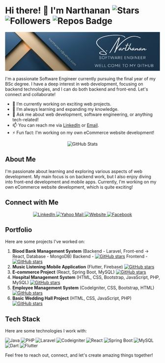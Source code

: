 # Hi there! 👋 I'm Narthanan ![Stars](https://img.shields.io/github/stars/Nathu03?color=success&style=for-the-badge) ![Followers](https://img.shields.io/github/followers/Nathu03?style=for-the-badge&color=success) ![Repos Badge](https://img.shields.io/badge/Repositories-10-brightgreen)

<!-- ![Cover](https://via.placeholder.com/800x200)  Replace with your cover image URL -->
![Cover](https://github.com/Nathu03/Nathu03/blob/main/RobertLaurent.png)

I'm a passionate Software Engineer currently pursuing the final year of my BSc degree. I have a deep interest in web development, focusing on backend technologies, and I can do both backend and front-end. Let's connect and collaborate!

- 🔭 I’m currently working on exciting web projects.
- 🌱 I’m always learning and expanding my knowledge.
- 💬 Ask me about web development, software engineering, or anything tech-related!
- 📫 You can reach me via [LinkedIn](https://www.linkedin.com/in/narthanan-38b22318) or [Email](mailto:narthanan.s@yahoo.com).
- ⚡ Fun fact: I'm working on my own eCommerce website development!

<div align="center">
  <img src="https://github-readme-stats.vercel.app/api/top-langs/?username=Nathu03&layout=compact" alt="GitHub Stats">
</div>


## About Me

I'm passionate about learning and exploring various aspects of web development. My main focus is on backend work, but I also enjoy diving into front-end development and mobile apps. Currently, I'm working on my own eCommerce website development, which is quite exciting!

## Connect with Me

<div align="center">
  <a href="https://www.linkedin.com/in/narthanan-38b22318">
    <img src="https://img.shields.io/badge/LinkedIn-dodgerblue?style=for-the-badge&logo=linkedin&logoColor=white" alt="LinkedIn" />
  </a>
  <a href="mailto:narthanan.s@yahoo.com">
    <img src="https://img.shields.io/badge/Yahoo%20Mail-purple?style=for-the-badge&logo=yahoo&logoColor=white" alt="Yahoo Mail" />
  </a>
  <a href="#">
    <img src="https://img.shields.io/badge/Website-darkgreen?style=for-the-badge&logo=firefox&logoColor=white" alt="Website" />
  </a>
  <a href="https://www.facebook.com/narththanan.sivarajah/">
    <img src="https://img.shields.io/badge/Facebook-blue?style=for-the-badge&logo=Facebook&logoColor=white" alt="Facebook" />
  </a>
</div>

## Portfolio

Here are some projects I've worked on:

1. **Blood Bank Management System** (Backend - Laravel, Front-end -> React, Database - MongoDB) Backend - [![GitHub stars](https://img.shields.io/github/stars/Nathu03/Bloodbank-backend?color=brightgreen&logo=github&logoColor=white)](https://github.com/Nathu03/Bloodbank-backend) Frontend - [![GitHub stars](https://img.shields.io/github/stars/Nathu03/Bloodbank-frontend?color=brightgreen&logo=github&logoColor=white)](https://github.com/Nathu03/Bloodbank-frontend)
2. **Music Listening Mobile Application** (Flutter, Firebase) [![GitHub stars](https://img.shields.io/github/stars/Nathu03/TOX_Plays?color=brightgreen&logo=github&logoColor=white)](https://github.com/Nathu03/TOX_Plays)
3. **E-commerce Project** (React, Spring Boot, MySQL) [![GitHub stars](https://img.shields.io/github/stars/Nathu03/ecom_admin?color=brightgreen&logo=github&logoColor=white)](https://github.com/Nathu03/ecom_admin)
4. **Hospital Management System** (HTML, CSS, Bootstrap, JavaScript, PHP, MySQL) [![GitHub stars](https://img.shields.io/github/stars/Nathu03/AROGYA_Hospital-Management-System?color=brightgreen&logo=github&logoColor=white)](https://github.com/Nathu03/AROGYA_Hospital-Management-System)
5. **Employee Management System** (CodeIgniter, CSS, Bootstrap, HTML) [![GitHub stars](https://img.shields.io/github/stars/Nathu03/TOX_Plays?color=brightgreen&logo=github&logoColor=white)](https://github.com/Nathu03/TOX_Plays)
6. **Basic Wedding Hall Project** (HTML, CSS, JavaScript, PHP) [![GitHub stars](https://img.shields.io/github/stars/Nathu03/AVG_Wedding_Hall?color=brightgreen&logo=github&logoColor=white)](https://github.com/Nathu03/AVG_Wedding_Hall)
<!-- 7. **React CRUD** [![GitHub stars](https://img.shields.io/github/stars/Nathu03/React_crud?color=brightgreen&logo=github&logoColor=white)](https://github.com/Nathu03/React_crud)
10. **C# CRUD**  [![GitHub stars](https://img.shields.io/github/stars/Nathu03/C#_CRUD?color=brightgreen&logo=github&logoColor=white)](https://github.com/Nathu03/C#_CRUD)
8. **Java Swing CRUD** [![GitHub stars](https://img.shields.io/github/stars/Nathu03/Java-Swing-CRUD?color=brightgreen&logo=github&logoColor=white)](https://github.com/Nathu03/Java-Swing-CRUD)
9. **Laravel CRUD**  [![GitHub stars](https://img.shields.io/github/stars/Nathu03/Laravel-10_CRUD_MySQL?color=brightgreen&logo=github&logoColor=white)](https://github.com/Nathu03/Laravel-10_CRUD_MySQL) -->

## Tech Stack

Here are some technologies I work with:

![Java](https://img.shields.io/badge/Java-orange?logo=java&logoColor=white)
![PHP](https://img.shields.io/badge/PHP-steelblue?logo=php&logoColor=white)
![Laravel](https://img.shields.io/badge/Laravel-red?logo=laravel&logoColor=white)
![Codeigniter](https://img.shields.io/badge/Codeigniter-purple?logo=codeigniter&logoColor=white)
![React](https://img.shields.io/badge/React-blue?logo=react&logoColor=white)
![Spring Boot](https://img.shields.io/badge/Spring%20Boot-green?logo=spring&logoColor=white)
![MySQL](https://img.shields.io/badge/MySQL-orange?logo=mysql&logoColor=white)
![Dart](https://img.shields.io/badge/Dart-01589B?logo=dart&logoColor=white)
![Flutter](https://img.shields.io/badge/Flutter-02569B?logo=flutter&logoColor=white)


Feel free to reach out, connect, and let's create amazing things together!
